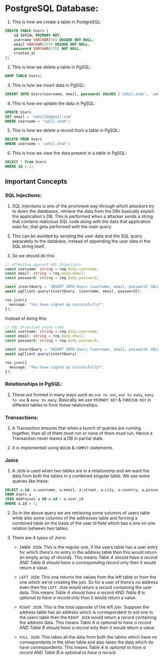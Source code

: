 # PostgreSQL Database:

1. This is how we create a table in PostgreSQL:

```sql
CREATE TABLE Users (
    id SERIAL PRIMARY KEY,
    username VARCHAR(50) UNIQUE NOT NULL,
    email VARCHAR(255) UNIQUE NOT NULL,
    password VARCHAR(255) NOT NULL,
    created_at
);
```

2. This is how we delete a table in PgSQL:

```sql
DROP TABLE Users;
```

3. This is how we insert data in PgSQL:

```sql
INSERT INTO Users(username, email, password) VALUES ('sahil.shah', 'sahil21@gmail.com', '123@something');
```

4. This is how we update the data in PgSQL:

```sql
UPDATE Users
SET email = 'sahil21@gmail.com'
WHERE username = 'sahil.shah';
```

5. This is how we delete a record from a table in PgSQL:

```sql
DELETE FROM Users
WHERE username = 'sahil.shah';
```

6. This is how we view the data present in a table in PgSQL:

```sql
SELECT * from Users
WHERE id = 1;
```

## Important Concepts

### SQL Injections:

1. SQL Injections is one of the prominent way through which attackers try to down the databases, retrieve the data from the DBs basically exploit the application's DB. This is performed when a attacker sends a string that contains malicious SQL code along with the data that application asks for, that gets performed with the main query.

2. This can be avoided by sending the user data and the SQL query separately to the database, instead of appending the user data in the SQL string itself.

3. So we should do this:

```typescript
// effective against SQL Injections
const username: string = req.body.username;
const email: string = req.body.email;
const password: string = req.body.password;

const insertQuery = `INSERT INTO Users (username, email, password) VALUES ($1, $2, $3);`;
await pgClient.query(insertQuery, [username, email, password]);

res.json({
  message: "You have signed up successfully!",
});
```

Instead of doing this:

```typescript
// SQL Injection prone code
const username: string = req.body.username;
const email: string = req.body.email;
const password: string = req.body.password;

const insertQuery = `INSERT INTO Users (username, email, password) VALUES ('${username}', '${email}', '${password}');`;
await pgClient.query(insertQuery);

res.json({
  message: "You have signed up successfully!",
});
```

### Relationships in PgSQL:

1. These are formed in many ways such as `one to one`, `one to many`, `many to one` & `many to many`. Basically we use `PRIMARY KEY` & `FOREIGN KEY` in different tables to form these relationships.

### Transactions:

1. A Transaction ensures that when a bunch of queries are running together, then all of them must run or none of them must run. Hence a Transaction never leaves a DB in partial state.

2. It is implemented using `BEGIN` & `COMMIT` statements.

### Joins

1. A `JOIN` is used when two tables are in a relationship and we want the data from both the tables in a combined singular table. We use some queries like these:

```sql
SELECT u.id, u.username, u.email, a.street, a.city, a.country, a.pincode
FROM Users u
JOIN Addresses a ON u.id = a.user_id
WHERE u.id = 1;
```

2. So in the above query we are retrieving some columns of users table while also some columns of the addresses table and forming a combined table on the basis of the user id field which has a one on one relation between two tables.

3. There are 4 types of Joins:

   - `INNER JOIN`: This is the regular one, if the users table has a user entry for which there's no entry in the address table then this would return an empty array of records. This means _Table A should have a record AND Table B should have a corresponding record_ only then it would return a value.

   - `LEFT JOIN`: This one returns the values from the left table or from the one which we're creating the join. So for a user of there's no address even then the `LEFT JOIN` would return a record containing the user data. This means _Table A should have a record AND Table B is optional to have a record_ only then it would return a value.

   - `RIGHT JOIN`: This is the total opposite of the left join. Suppose the address table has an address which is correspondent to not one in the users table then the `RIGHT JOIN` would return a record containing the address data. This means _Table A is optional to have a record AND Table B should have a record_ only then it would return a value.

   - `FULL JOIN`: This takes all the data from both the tables which have no correspondents in the other table and also takes the data which do have correspondents. This means _Table A is optional to have a record AND Table B is optional to have a record_.
